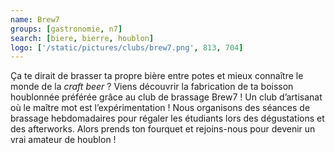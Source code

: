 ```yaml
---
name: Brew7
groups: [gastronomie, n7]
search: [biere, bierre, houblon]
logo: ['/static/pictures/clubs/brew7.png', 813, 704]
---
```

Ça te dirait de brasser ta propre bière entre potes et mieux connaître le monde de la *craft beer* ? Viens découvrir la fabrication de ta boisson houblonnée préférée grâce au club de brassage Brew7 ! Un club d’artisanat où le maître mot est l’expérimentation ! Nous organisons des séances de brassage hebdomadaires pour régaler les étudiants lors des dégustations et des afterworks. Alors prends ton fourquet et rejoins-nous pour devenir un vrai amateur de houblon !
